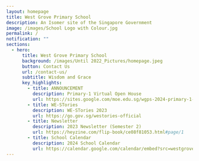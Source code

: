 ```yaml
---
layout: homepage
title: West Grove Primary School
description: An Isomer site of the Singapore Government
image: /images/School Logo with Colour.jpg
permalink: /
notification: ""
sections:
  - hero:
      title: West Grove Primary School
      background: /images/Until 2022_Pictures/homepage.jpeg
      button: Contact Us
      url: /contact-us/
      subtitle: Wisdom and Grace
      key_highlights:
        - title: ANNOUNCEMENT
          description: Primary-1 Virtual Open House
          url: https://sites.google.com/moe.edu.sg/wgps-2024-primary-1-virtual-op?usp=sharing
        - title: WE-STories
          description: WE-STories 2023
          url: https://go.gov.sg/westories-official
        - title: Newsletter
          description: 2023 Newsletter (Semester 2)
          url: https://heyzine.com/flip-book/ce08f81053.html#page/1
        - title: School Calendar
          description: 2024 School Calendar
          url: https://calendar.google.com/calendar/embed?src=westgroveps1%40gmail.com&ctz=Asia%2FSingapore
---
```

